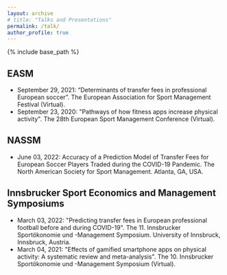 ```yaml
---
layout: archive
# title: "Talks and Presentations"
permalink: /talk/
author_profile: true
---
```

{% include base_path %}


## EASM

* September 29, 2021: “Determinants of transfer fees in professional European soccer”. The European Association for Sport Management Festival (Virtual).
* September 23, 2020: "Pathways of how fitness apps increase physical activity". The 28th European Sport Management Conference (Virtual).

## NASSM

* June 03, 2022: Accuracy of a Prediction Model of Transfer Fees for European Soccer Players Traded during the COVID-19 Pandemic. The North American Society for Sport Management. Atlanta, GA, USA.

## Innsbrucker Sport Economics and Management Symposiums

* March 03, 2022: "Predicting transfer fees in European professional football before and during COVID-19". The 11. Innsbrucker Sportökonomie und -Management Symposium. University of Innsbruck, Innsbruck, Austria.
* March 04, 2021: "Effects of gamified smartphone apps on physical activity: A systematic review and meta-analysis". The 10. Innsbrucker Sportökonomie und -Management Symposium (Virtual).

